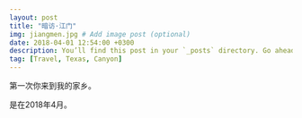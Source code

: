 ```yaml
---
layout: post
title: "暗访·江门"
img: jiangmen.jpg # Add image post (optional)
date: 2018-04-01 12:54:00 +0300
description: You’ll find this post in your `_posts` directory. Go ahead and edit it and re-build the site to see your changes. # Add post description (optional)
tag: [Travel, Texas, Canyon]
---
```

第一次你来到我的家乡。

是在2018年4月。


